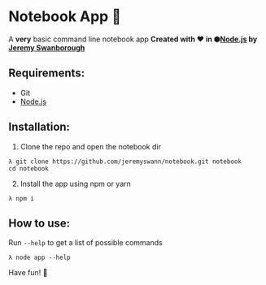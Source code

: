 # Notebook App :notebook:
A **very** basic command line notebook app
**Created with :heart: in ⬢[Node.js][] by [Jeremy Swanborough][]**

## Requirements:
* Git
* [Node.js][]

## Installation:
1. Clone the repo and open the notebook dir
```console
λ git clone https://github.com/jeremyswann/notebook.git notebook
cd notebook
```
2. Install the app using npm or yarn
```console
λ npm i
```

## How to use:
Run `--help` to get a list of possible commands

```console
λ node app --help
```

Have fun! :tada:

[Node.js]: https://nodejs.org/en/
[Jeremy Swanborough]: https://github.com/jeremyswann